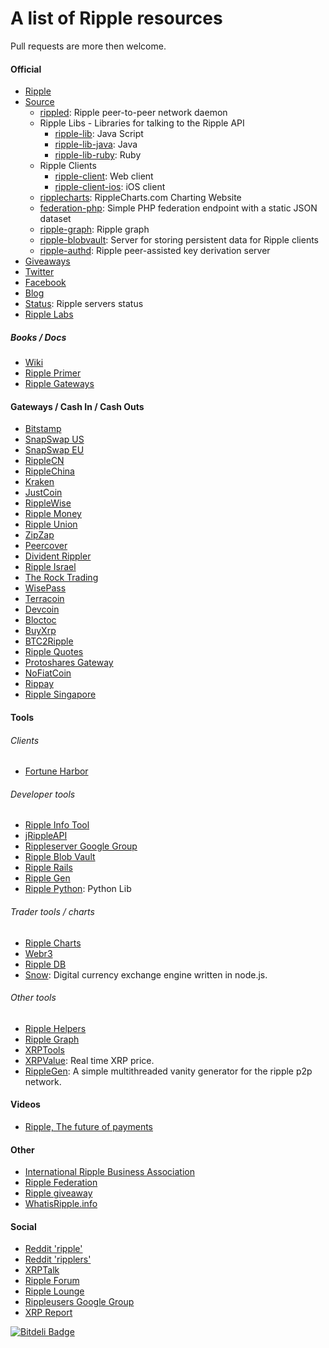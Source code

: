 # A list of Ripple resources
Pull requests are more then welcome.

#### Official
- [Ripple](https://ripple.com/)
- [Source](https://github.com/ripple/)
  - [rippled](https://github.com/ripple/rippled/): Ripple peer-to-peer network daemon
  - Ripple Libs - Libraries for talking to the Ripple API
    - [ripple-lib](https://github.com/ripple/ripple-lib/): Java Script
    - [ripple-lib-java](https://github.com/ripple/ripple-lib-java/): Java
    - [ripple-lib-ruby](https://github.com/kevinejohn/ripple-lib-rpc-ruby/): Ruby
  - Ripple Clients
    - [ripple-client](https://github.com/ripple/ripple-client/): Web client
    - [ripple-client-ios](https://github.com/ripple/ripple-client-ios/): iOS client
  - [ripplecharts](https://github.com/ripple/ripplecharts/): RippleCharts.com Charting Website
  - [federation-php](https://github.com/ripple/federation-php/): Simple PHP federation endpoint with a static JSON dataset
  - [ripple-graph](https://github.com/ripple/ripple-graph): Ripple graph
  - [ripple-blobvault](https://github.com/ripple/ripple-blobvault): Server for storing persistent data for Ripple clients
  - [ripple-authd](https://github.com/ripple/ripple-authd): Ripple peer-assisted key derivation server
- [Giveaways](https://giveaway.ripple.com/)
- [Twitter](https://twitter.com/ripple/)
- [Facebook](https://www.facebook.com/ripplepay/)
- [Blog](https://ripple.com/blog/)
- [Status](http://status.ripple.com/): Ripple servers status
- [Ripple Labs](http://ripplelabs.com/)

##### Books / Docs
- [Wiki](https://ripple.com/wiki/Main_Page)
- [Ripple Primer](https://ripple.com/ripple_primer.pdf)
- [Ripple Gateways](https://ripple.com/ripple-gateways.pdf)

#### Gateways / Cash In / Cash Outs
- [Bitstamp](http://bitstamp.net/)
- [SnapSwap US](http://snapswap.us/)
- [SnapSwap EU](http://snapswap.eu/)
- [RippleCN](http://ripplecn.com/)
- [RippleChina](http://www.ripplechina.net/)
- [Kraken](https://www.kraken.com/)
- [JustCoin](https://justcoin.com/)
- [RippleWise](https://www.ripplewise.com/)
- [Ripple Money](https://ripplemoney.co.uk/)
- [Ripple Union](http://rippleunion.com/)
- [ZipZap](http://zipzap.com/)
- [Peercover](https://peercover.com/)
- [Divident Rippler](https://www.dividendrippler.com/)
- [Ripple Israel](http://rippleisrael.co.il/)
- [The Rock Trading](https://www.therocktrading.com/)
- [WisePass](https://wisepass.com/)
- [Terracoin](http://exchange.bitcoinreactor.com:8032/)
- [Devcoin](http://ripple.d.evco.in/)
- [Bloctoc](http://bloctoc.com/)
- [BuyXrp](http://buyxrp.net/)
- [BTC2Ripple](http://btc2ripple.com/)
- [Ripple Quotes](http://www.ripplequotes.com/)
- [Protoshares Gateway](http://www.xrpio.com/)
- [NoFiatCoin](http://www.nofiatcoin.com/)
- [Rippay](https://www.rippay.com/)
- [Ripple Singapore](https://www.ripplesingapore.com/)

#### Tools
###### Clients
- [Fortune Harbor](http://fortuneharbor.com/)

###### Developer tools
- [Ripple Info Tool](https://ripple.com/tools/info/)
- [jRippleAPI](https://github.com/pmarches/jRippleAPI/)
- [Rippleserver Google Group](https://groups.google.com/forum/#!forum/ripple-server/)
- [Ripple Blob Vault](https://github.com/alexdupre/ripple-blobvault/)
- [Ripple Rails](https://github.com/singpolyma/ripple-rails/)
- [Ripple Gen](https://github.com/CodeShark/RippleGen/)
- [Ripple Python](https://github.com/miracle2k/ripple-python/): Python Lib

###### Trader tools / charts
- [Ripple Charts](https://ripplecharts.com/)
- [Webr3](http://xrp.webr3.org/usd-xrp)
- [Ripple DB](http://rippledb.com/)
- [Snow](https://github.com/justcoin/snow): Digital currency exchange engine written in node.js.

###### Other tools
- [Ripple Helpers](https://github.com/vhpoet/ripple-helpers/)
- [Ripple Graph](https://ripple.com/graph/)
- [XRPTools](http://xrptools.com/)
- [XRPValue](http://xrpvalue.com/): Real time XRP price.
- [RippleGen](https://github.com/CodeShark/RippleGen): A simple multithreaded vanity generator for the ripple p2p network.

#### Videos
- [Ripple, The future of payments](https://vimeo.com/73887321)

#### Other
- [International Ripple Business Association](http://www.xrpga.org/)
- [Ripple Federation](http://ripplefederation.org/)
- [Ripple giveaway](http://ripplegiveaway.com/)
- [WhatisRipple.info](http://whatisripple.info/)

#### Social
- [Reddit 'ripple'](http://www.reddit.com/r/ripple/)
- [Reddit 'ripplers'](http://www.reddit.com/r/ripplers/)
- [XRPTalk](https://xrptalk.org/)
- [Ripple Forum](http://rippleforum.org/)
- [Ripple Lounge](http://www.ripplelounge.com/)
- [Rippleusers Google Group](https://groups.google.com/forum/#!forum/rippleusers)
- [XRP Report](http://www.xrpreport.com/)


[![Bitdeli Badge](https://d2weczhvl823v0.cloudfront.net/vhpoet/ripple-resources/trend.png)](https://bitdeli.com/free "Bitdeli Badge")

